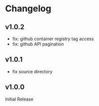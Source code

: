 <!--
SPDX-FileCopyrightText: 2025 Joe Pitt

SPDX-License-Identifier: GPL-3.0-only
-->
# Changelog

## v1.0.2

* fix: github container registry tag access
* fix: github API pagination

## v1.0.1

* fix source directory

## v1.0.0

Initial Release
